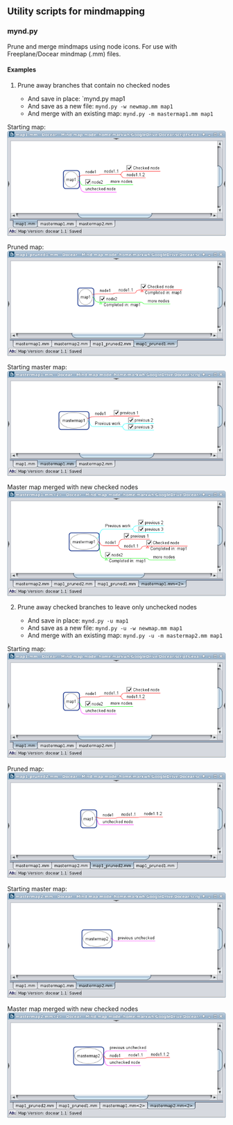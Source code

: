 ## Utility scripts for mindmapping

### mynd.py

Prune and merge mindmaps using node icons. For use with Freeplane/Docear mindmap (.mm) files.

#### Examples

1. Prune away branches that contain no checked nodes

	- And save in place: `mynd.py map1
	- And save as a new file: `mynd.py -w newmap.mm map1`
	- And merge with an existing map: `mynd.py -m mastermap1.mm map1`

Starting map: ![](examples/images/map_pre.png)

Pruned map: ![](examples/images/map_post1.png)

Starting master map: ![](examples/images/master1_pre.png)

Master map merged with new checked nodes ![](examples/images/master1_post.png)

2. Prune away checked branches to leave only unchecked nodes

	- And save in place: `mynd.py -u map1`
	- And save as a new file: `mynd.py -u -w newmap.mm map1`
	- And merge with an existing map: `mynd.py -u -m mastermap2.mm map1`

Starting map: ![](examples/images/map_pre.png)

Pruned map: ![](examples/images/map_post2.png)

Starting master map: ![](examples/images/master2_pre.png)

Master map merged with new checked nodes ![](examples/images/master2_post.png)